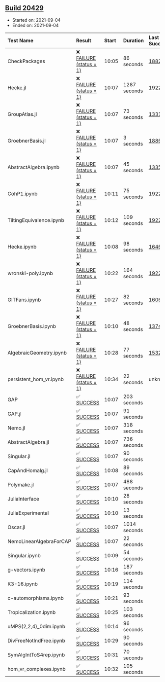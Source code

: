 ## [Build 20429](https://oscarci.mathematik.uni-kl.de/job/oscar/20429/)

* Started on: 2021-09-04
* Ended on: 2021-09-04

| Test Name    | Result | Start | Duration | Last Success | First Failure |
|:-------------|:-------|:------|:---------|:-------------|:--------------|
| CheckPackages | ❌ [FAILURE (status = 1)](https://oscarci.mathematik.uni-kl.de/job/oscar/20429/artifact/logs/build-20429/CheckPackages.log) | 10:05 | 86 seconds | [18822](https://oscarci.mathematik.uni-kl.de/job/oscar/18822/) | [18823](https://oscarci.mathematik.uni-kl.de/job/oscar/18823/) |
| Hecke.jl | ❌ [FAILURE (status = 1)](https://oscarci.mathematik.uni-kl.de/job/oscar/20429/artifact/logs/build-20429/Hecke.jl.log) | 10:07 | 1287 seconds | [19222](https://oscarci.mathematik.uni-kl.de/job/oscar/19222/) | [20152](https://oscarci.mathematik.uni-kl.de/job/oscar/20152/) |
| GroupAtlas.jl | ❌ [FAILURE (status = 1)](https://oscarci.mathematik.uni-kl.de/job/oscar/20429/artifact/logs/build-20429/GroupAtlas.jl.log) | 10:07 | 73 seconds | [13311](https://oscarci.mathematik.uni-kl.de/job/oscar/13311/) | [13312](https://oscarci.mathematik.uni-kl.de/job/oscar/13312/) |
| GroebnerBasis.jl | ❌ [FAILURE (status = 1)](https://oscarci.mathematik.uni-kl.de/job/oscar/20429/artifact/logs/build-20429/GroebnerBasis.jl.log) | 10:07 | 3 seconds | [18864](https://oscarci.mathematik.uni-kl.de/job/oscar/18864/) | [18865](https://oscarci.mathematik.uni-kl.de/job/oscar/18865/) |
| AbstractAlgebra.ipynb | ❌ [FAILURE (status = 1)](https://oscarci.mathematik.uni-kl.de/job/oscar/20429/artifact/logs/build-20429/AbstractAlgebra.ipynb.log) | 10:07 | 45 seconds | [13355](https://oscarci.mathematik.uni-kl.de/job/oscar/13355/) | [13356](https://oscarci.mathematik.uni-kl.de/job/oscar/13356/) |
| CohP1.ipynb | ❌ [FAILURE (status = 1)](https://oscarci.mathematik.uni-kl.de/job/oscar/20429/artifact/logs/build-20429/CohP1.ipynb.log) | 10:11 | 75 seconds | [19222](https://oscarci.mathematik.uni-kl.de/job/oscar/19222/) | [20152](https://oscarci.mathematik.uni-kl.de/job/oscar/20152/) |
| TiltingEquivalence.ipynb | ❌ [FAILURE (status = 1)](https://oscarci.mathematik.uni-kl.de/job/oscar/20429/artifact/logs/build-20429/TiltingEquivalence.ipynb.log) | 10:12 | 109 seconds | [19222](https://oscarci.mathematik.uni-kl.de/job/oscar/19222/) | [20152](https://oscarci.mathematik.uni-kl.de/job/oscar/20152/) |
| Hecke.ipynb | ❌ [FAILURE (status = 1)](https://oscarci.mathematik.uni-kl.de/job/oscar/20429/artifact/logs/build-20429/Hecke.ipynb.log) | 10:08 | 98 seconds | [16463](https://oscarci.mathematik.uni-kl.de/job/oscar/16463/) | [16464](https://oscarci.mathematik.uni-kl.de/job/oscar/16464/) |
| wronski-poly.ipynb | ❌ [FAILURE (status = 1)](https://oscarci.mathematik.uni-kl.de/job/oscar/20429/artifact/logs/build-20429/wronski-poly.ipynb.log) | 10:22 | 164 seconds | [19222](https://oscarci.mathematik.uni-kl.de/job/oscar/19222/) | [20152](https://oscarci.mathematik.uni-kl.de/job/oscar/20152/) |
| GITFans.ipynb | ❌ [FAILURE (status = 1)](https://oscarci.mathematik.uni-kl.de/job/oscar/20429/artifact/logs/build-20429/GITFans.ipynb.log) | 10:27 | 82 seconds | [16068](https://oscarci.mathematik.uni-kl.de/job/oscar/16068/) | [16069](https://oscarci.mathematik.uni-kl.de/job/oscar/16069/) |
| GroebnerBasis.ipynb | ❌ [FAILURE (status = 1)](https://oscarci.mathematik.uni-kl.de/job/oscar/20429/artifact/logs/build-20429/GroebnerBasis.ipynb.log) | 10:10 | 48 seconds | [13748](https://oscarci.mathematik.uni-kl.de/job/oscar/13748/) | [13749](https://oscarci.mathematik.uni-kl.de/job/oscar/13749/) |
| AlgebraicGeometry.ipynb | ❌ [FAILURE (status = 1)](https://oscarci.mathematik.uni-kl.de/job/oscar/20429/artifact/logs/build-20429/AlgebraicGeometry.ipynb.log) | 10:28 | 77 seconds | [15322](https://oscarci.mathematik.uni-kl.de/job/oscar/15322/) | [15323](https://oscarci.mathematik.uni-kl.de/job/oscar/15323/) |
| persistent_hom_vr.ipynb | ❌ [FAILURE (status = 1)](https://oscarci.mathematik.uni-kl.de/job/oscar/20429/artifact/logs/build-20429/persistent_hom_vr.ipynb.log) | 10:34 | 22 seconds | unknown | unknown |
| GAP | ✅ [SUCCESS](https://oscarci.mathematik.uni-kl.de/job/oscar/20429/artifact/logs/build-20429/GAP.log) | 10:07 | 203 seconds |  |  |
| GAP.jl | ✅ [SUCCESS](https://oscarci.mathematik.uni-kl.de/job/oscar/20429/artifact/logs/build-20429/GAP.jl.log) | 10:07 | 91 seconds |  |  |
| Nemo.jl | ✅ [SUCCESS](https://oscarci.mathematik.uni-kl.de/job/oscar/20429/artifact/logs/build-20429/Nemo.jl.log) | 10:07 | 318 seconds |  |  |
| AbstractAlgebra.jl | ✅ [SUCCESS](https://oscarci.mathematik.uni-kl.de/job/oscar/20429/artifact/logs/build-20429/AbstractAlgebra.jl.log) | 10:07 | 736 seconds |  |  |
| Singular.jl | ✅ [SUCCESS](https://oscarci.mathematik.uni-kl.de/job/oscar/20429/artifact/logs/build-20429/Singular.jl.log) | 10:07 | 90 seconds |  |  |
| CapAndHomalg.jl | ✅ [SUCCESS](https://oscarci.mathematik.uni-kl.de/job/oscar/20429/artifact/logs/build-20429/CapAndHomalg.jl.log) | 10:08 | 89 seconds |  |  |
| Polymake.jl | ✅ [SUCCESS](https://oscarci.mathematik.uni-kl.de/job/oscar/20429/artifact/logs/build-20429/Polymake.jl.log) | 10:07 | 488 seconds |  |  |
| JuliaInterface | ✅ [SUCCESS](https://oscarci.mathematik.uni-kl.de/job/oscar/20429/artifact/logs/build-20429/JuliaInterface.log) | 10:10 | 28 seconds |  |  |
| JuliaExperimental | ✅ [SUCCESS](https://oscarci.mathematik.uni-kl.de/job/oscar/20429/artifact/logs/build-20429/JuliaExperimental.log) | 10:10 | 13 seconds |  |  |
| Oscar.jl | ✅ [SUCCESS](https://oscarci.mathematik.uni-kl.de/job/oscar/20429/artifact/logs/build-20429/Oscar.jl.log) | 10:07 | 1014 seconds |  |  |
| NemoLinearAlgebraForCAP | ✅ [SUCCESS](https://oscarci.mathematik.uni-kl.de/job/oscar/20429/artifact/logs/build-20429/NemoLinearAlgebraForCAP.log) | 10:07 | 22 seconds |  |  |
| Singular.ipynb | ✅ [SUCCESS](https://oscarci.mathematik.uni-kl.de/job/oscar/20429/artifact/logs/build-20429/Singular.ipynb.log) | 10:09 | 54 seconds |  |  |
| g-vectors.ipynb | ✅ [SUCCESS](https://oscarci.mathematik.uni-kl.de/job/oscar/20429/artifact/logs/build-20429/g-vectors.ipynb.log) | 10:16 | 187 seconds |  |  |
| K3-16.ipynb | ✅ [SUCCESS](https://oscarci.mathematik.uni-kl.de/job/oscar/20429/artifact/logs/build-20429/K3-16.ipynb.log) | 10:19 | 114 seconds |  |  |
| c-automorphisms.ipynb | ✅ [SUCCESS](https://oscarci.mathematik.uni-kl.de/job/oscar/20429/artifact/logs/build-20429/c-automorphisms.ipynb.log) | 10:21 | 93 seconds |  |  |
| Tropicalization.ipynb | ✅ [SUCCESS](https://oscarci.mathematik.uni-kl.de/job/oscar/20429/artifact/logs/build-20429/Tropicalization.ipynb.log) | 10:25 | 103 seconds |  |  |
| uMPS(2,2,4)_0dim.ipynb | ✅ [SUCCESS](https://oscarci.mathematik.uni-kl.de/job/oscar/20429/artifact/logs/build-20429/uMPS-2-2-4-_0dim.ipynb.log) | 10:14 | 96 seconds |  |  |
| DivFreeNotIndFree.ipynb | ✅ [SUCCESS](https://oscarci.mathematik.uni-kl.de/job/oscar/20429/artifact/logs/build-20429/DivFreeNotIndFree.ipynb.log) | 10:29 | 90 seconds |  |  |
| SymAlgIntToS4rep.ipynb | ✅ [SUCCESS](https://oscarci.mathematik.uni-kl.de/job/oscar/20429/artifact/logs/build-20429/SymAlgIntToS4rep.ipynb.log) | 10:31 | 70 seconds |  |  |
| hom_vr_complexes.ipynb | ✅ [SUCCESS](https://oscarci.mathematik.uni-kl.de/job/oscar/20429/artifact/logs/build-20429/hom_vr_complexes.ipynb.log) | 10:32 | 105 seconds |  |  |
